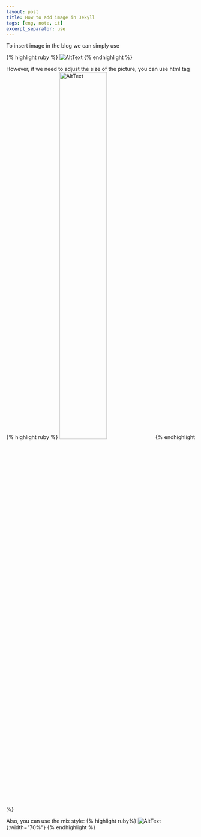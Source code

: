 ```yaml
---
layout: post
title: How to add image in Jekyll
tags: [eng, note, it]
excerpt_separator: use
---
```


To insert image in the blog we can simply use

{% highlight ruby %}
![AltText](/path/to/img.jpg)
{% endhighlight %}

However, if we need to adjust the size of the picture, you can use html tag
{% highlight ruby %}
<img src="{{site.baseurl}}/assets/img/test.jpg" width="50%" alt="AltText" />
{% endhighlight %}

Also, you can use the mix style:
{% highlight ruby%}
![AltText]({{site.baseurl}}/assets/img/test.jpg){:width="70%"}
{% endhighlight %}
